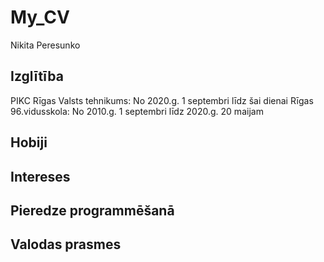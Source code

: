 # My_CV
Nikita Peresunko

## Izglītība

PIKC Rīgas Valsts tehnikums:
No 2020.g. 1 septembri līdz šai dienai
Rīgas 96.vidusskola:
No 2010.g. 1 septembri līdz 2020.g. 20 maijam

## Hobiji

## Intereses

## Pieredze programmēšanā

## Valodas prasmes

